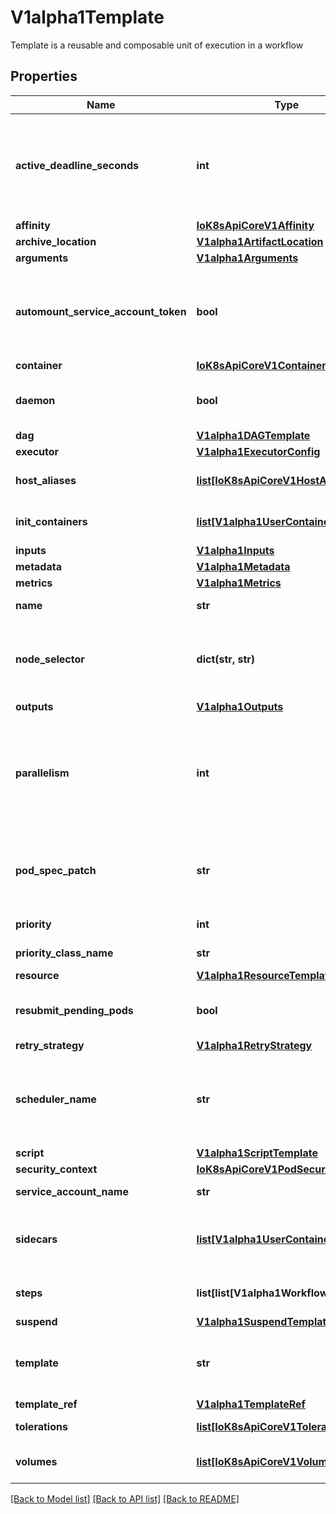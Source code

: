 # V1alpha1Template

Template is a reusable and composable unit of execution in a workflow
## Properties
Name | Type | Description | Notes
------------ | ------------- | ------------- | -------------
**active_deadline_seconds** | **int** | Optional duration in seconds relative to the StartTime that the pod may be active on a node before the system actively tries to terminate the pod; value must be positive integer This field is only applicable to container and script templates. | [optional] 
**affinity** | [**IoK8sApiCoreV1Affinity**](IoK8sApiCoreV1Affinity.md) |  | [optional] 
**archive_location** | [**V1alpha1ArtifactLocation**](V1alpha1ArtifactLocation.md) |  | [optional] 
**arguments** | [**V1alpha1Arguments**](V1alpha1Arguments.md) |  | [optional] 
**automount_service_account_token** | **bool** | AutomountServiceAccountToken indicates whether a service account token should be automatically mounted in pods. ServiceAccountName of ExecutorConfig must be specified if this value is false. | [optional] 
**container** | [**IoK8sApiCoreV1Container**](IoK8sApiCoreV1Container.md) |  | [optional] 
**daemon** | **bool** | Deamon will allow a workflow to proceed to the next step so long as the container reaches readiness | [optional] 
**dag** | [**V1alpha1DAGTemplate**](V1alpha1DAGTemplate.md) |  | [optional] 
**executor** | [**V1alpha1ExecutorConfig**](V1alpha1ExecutorConfig.md) |  | [optional] 
**host_aliases** | [**list[IoK8sApiCoreV1HostAlias]**](IoK8sApiCoreV1HostAlias.md) | HostAliases is an optional list of hosts and IPs that will be injected into the pod spec | [optional] 
**init_containers** | [**list[V1alpha1UserContainer]**](V1alpha1UserContainer.md) | InitContainers is a list of containers which run before the main container. | [optional] 
**inputs** | [**V1alpha1Inputs**](V1alpha1Inputs.md) |  | [optional] 
**metadata** | [**V1alpha1Metadata**](V1alpha1Metadata.md) |  | [optional] 
**metrics** | [**V1alpha1Metrics**](V1alpha1Metrics.md) |  | [optional] 
**name** | **str** | Name is the name of the template | 
**node_selector** | **dict(str, str)** | NodeSelector is a selector to schedule this step of the workflow to be run on the selected node(s). Overrides the selector set at the workflow level. | [optional] 
**outputs** | [**V1alpha1Outputs**](V1alpha1Outputs.md) |  | [optional] 
**parallelism** | **int** | Parallelism limits the max total parallel pods that can execute at the same time within the boundaries of this template invocation. If additional steps/dag templates are invoked, the pods created by those templates will not be counted towards this total. | [optional] 
**pod_spec_patch** | **str** | PodSpecPatch holds strategic merge patch to apply against the pod spec. Allows parameterization of container fields which are not strings (e.g. resource limits). | [optional] 
**priority** | **int** | Priority to apply to workflow pods. | [optional] 
**priority_class_name** | **str** | PriorityClassName to apply to workflow pods. | [optional] 
**resource** | [**V1alpha1ResourceTemplate**](V1alpha1ResourceTemplate.md) |  | [optional] 
**resubmit_pending_pods** | **bool** | ResubmitPendingPods is a flag to enable resubmitting pods that remain Pending after initial submission | [optional] 
**retry_strategy** | [**V1alpha1RetryStrategy**](V1alpha1RetryStrategy.md) |  | [optional] 
**scheduler_name** | **str** | If specified, the pod will be dispatched by specified scheduler. Or it will be dispatched by workflow scope scheduler if specified. If neither specified, the pod will be dispatched by default scheduler. | [optional] 
**script** | [**V1alpha1ScriptTemplate**](V1alpha1ScriptTemplate.md) |  | [optional] 
**security_context** | [**IoK8sApiCoreV1PodSecurityContext**](IoK8sApiCoreV1PodSecurityContext.md) |  | [optional] 
**service_account_name** | **str** | ServiceAccountName to apply to workflow pods | [optional] 
**sidecars** | [**list[V1alpha1UserContainer]**](V1alpha1UserContainer.md) | Sidecars is a list of containers which run alongside the main container Sidecars are automatically killed when the main container completes | [optional] 
**steps** | **list[list[V1alpha1WorkflowStep]]** | Steps define a series of sequential/parallel workflow steps | [optional] 
**suspend** | [**V1alpha1SuspendTemplate**](V1alpha1SuspendTemplate.md) |  | [optional] 
**template** | **str** | Template is the name of the template which is used as the base of this template. DEPRECATED: This field is not used. | [optional] 
**template_ref** | [**V1alpha1TemplateRef**](V1alpha1TemplateRef.md) |  | [optional] 
**tolerations** | [**list[IoK8sApiCoreV1Toleration]**](IoK8sApiCoreV1Toleration.md) | Tolerations to apply to workflow pods. | [optional] 
**volumes** | [**list[IoK8sApiCoreV1Volume]**](IoK8sApiCoreV1Volume.md) | Volumes is a list of volumes that can be mounted by containers in a template. | [optional] 

[[Back to Model list]](../README.md#documentation-for-models) [[Back to API list]](../README.md#documentation-for-api-endpoints) [[Back to README]](../README.md)



